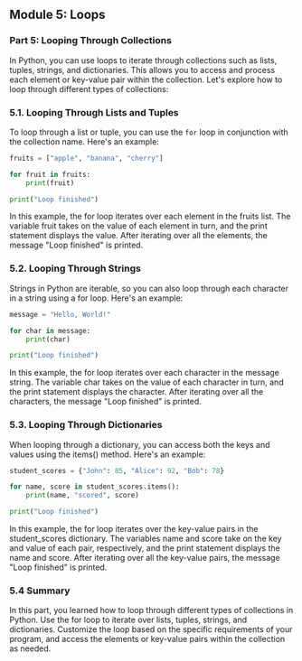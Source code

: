 ## Module 5: Loops

### Part 5: Looping Through Collections

In Python, you can use loops to iterate through collections such as lists, tuples, strings, and dictionaries. This allows you to access and process each element or key-value pair within the collection. Let's explore how to loop through different types of collections:

### 5.1. Looping Through Lists and Tuples

To loop through a list or tuple, you can use the `for` loop in conjunction with the collection name. Here's an example:

```python
fruits = ["apple", "banana", "cherry"]

for fruit in fruits:
    print(fruit)

print("Loop finished")
```

In this example, the for loop iterates over each element in the fruits list. The variable fruit takes on the value of each element in turn, and the print statement displays the value. After iterating over all the elements, the message "Loop finished" is printed.

### 5.2. Looping Through Strings
Strings in Python are iterable, so you can also loop through each character in a string using a for loop. Here's an example:

```python
message = "Hello, World!"

for char in message:
    print(char)

print("Loop finished")
```

In this example, the for loop iterates over each character in the message string. The variable char takes on the value of each character in turn, and the print statement displays the character. After iterating over all the characters, the message "Loop finished" is printed.

### 5.3. Looping Through Dictionaries
When looping through a dictionary, you can access both the keys and values using the items() method. Here's an example:

```python
student_scores = {"John": 85, "Alice": 92, "Bob": 78}

for name, score in student_scores.items():
    print(name, "scored", score)

print("Loop finished")
```

In this example, the for loop iterates over the key-value pairs in the student_scores dictionary. The variables name and score take on the key and value of each pair, respectively, and the print statement displays the name and score. After iterating over all the key-value pairs, the message "Loop finished" is printed.

### 5.4 Summary

In this part, you learned how to loop through different types of collections in Python. Use the for loop to iterate over lists, tuples, strings, and dictionaries. Customize the loop based on the specific requirements of your program, and access the elements or key-value pairs within the collection as needed.